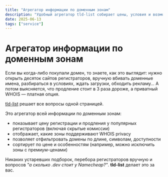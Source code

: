 ```yaml
---
title: "Агрегатор информации по доменным зонам"
description: "Удобный агрегатор tld-list собирает цены, условия и возможности WHOIS privacy по доменным зонам, чтобы легко выбрать лучший регистратор и тариф."
date: 2025-06-13
tags: ["service"]
---
```


# Агрегатор информации по доменным зонам

Если вы когда-либо покупали домен, то знаете, как это выглядит: нужно открыть десяток сайтов регистраторов, вручную вбивать доменные имена, разбираться в условиях, ждать загрузки, обходить рекламу… А потом выясняется, что продление стоит в 3 раза дороже, а приватный WHOIS — платная опция.

[tld-list](https://tld-list.com) решает все вопросы одной страницей.

Это агрегатор всей информации по доменным зонам:

- показывает цену регистрации и продления у популярных регистраторов (включая скрытые комиссии)
- отображает, какие зоны поддерживают WHOIS privacy
- позволяет отфильтровать домены по длине, символам, доступности
- сортирует по цене и особенностям (например, можно исключить зоны с премиум-ценами)

Никаких устаревших подборок, перебора регистраторов вручную и вопросов *"а сколько .dev стоит у Namecheap?"*. **tld-list** делает это за вас.
